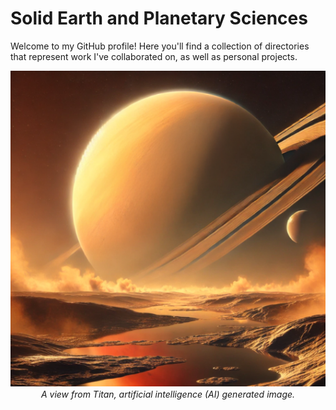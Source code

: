 # Solid Earth and Planetary Sciences 

Welcome to my GitHub profile! Here you'll find a collection of directories that represent work I've collaborated on, as well as personal projects. 

<p align="center">
  <img src="./titan_landscape.png" alt="Titan" />
  <br/>
  <em>A view from Titan, artificial intelligence (AI) generated image.</em>
</p>



